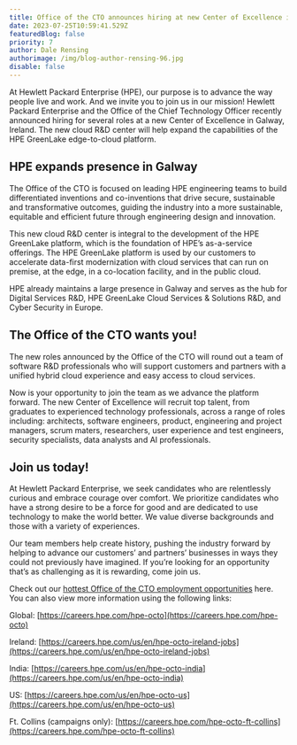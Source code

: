 ```yaml
---
title: Office of the CTO announces hiring at new Center of Excellence in Galway
date: 2023-07-25T10:59:41.529Z
featuredBlog: false
priority: 7
author: Dale Rensing
authorimage: /img/blog-author-rensing-96.jpg
disable: false
---
```

At Hewlett Packard Enterprise (HPE), our purpose is to advance the way people live and work. And we invite you to join us in our mission! Hewlett Packard Enterprise and the Office of the Chief Technology Officer recently announced hiring for several roles at a new Center of Excellence in Galway, Ireland. The new cloud R&D center will help expand the capabilities of the HPE GreenLake edge-to-cloud platform.

## HPE expands presence in Galway

The Office of the CTO is focused on leading HPE engineering teams to build differentiated inventions and co-inventions that drive secure, sustainable and transformative outcomes, guiding the industry into a more sustainable, equitable and efficient future through engineering design and innovation. 

This new cloud R&D center is integral to the development of the HPE GreenLake platform, which is the foundation of HPE’s as-a-service offerings. The HPE GreenLake platform is used by our customers to accelerate data-first modernization with cloud services that can run on premise, at the edge, in a co-location facility, and in the public cloud. 

HPE already maintains a large presence in Galway and serves as the hub for Digital Services R&D, HPE GreenLake Cloud Services & Solutions R&D, and Cyber Security in Europe. 

## The Office of the CTO wants you!

The new roles announced by the Office of the CTO will round out a team of software R&D professionals who will support customers and partners with a unified hybrid cloud experience and easy access to cloud services.

Now is your opportunity to join the team as we advance the platform forward. The new Center of Excellence will recruit top talent, from graduates to experienced technology professionals, across a range of roles including: architects, software engineers, product, engineering and project managers, scrum maters, researchers, user experience and test engineers, security specialists, data analysts and AI professionals. 


## Join us today!

At Hewlett Packard Enterprise, we seek candidates who are relentlessly curious and embrace courage over comfort. We prioritize candidates who have a strong desire to be a force for good and are dedicated to use technology to make the world better.  We value diverse backgrounds and those with a variety of experiences.

Our team members help create history, pushing the industry forward by helping to advance our customers’ and partners’ businesses in ways they could not previously have imagined.  If you’re looking for an opportunity that’s as challenging as it is rewarding, come join us. 

Check out our [hottest Office of the CTO employment opportunities](https://careers.hpe.com/us/en/hpe-chief-technology-office) here. You can also view more information using the following links:

Global: [https://careers.hpe.com/hpe-octo](https://careers.hpe.com/hpe-octo) 
 
Ireland: [https://careers.hpe.com/us/en/hpe-octo-ireland-jobs](https://careers.hpe.com/us/en/hpe-octo-ireland-jobs) 
 
India: [https://careers.hpe.com/us/en/hpe-octo-india](https://careers.hpe.com/us/en/hpe-octo-india)
 
US: [https://careers.hpe.com/us/en/hpe-octo-us](https://careers.hpe.com/us/en/hpe-octo-us)
 
Ft. Collins (campaigns only): [https://careers.hpe.com/hpe-octo-ft-collins](https://careers.hpe.com/hpe-octo-ft-collins)


